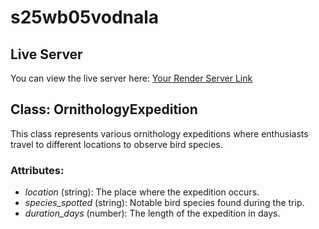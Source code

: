 # s25wb05vodnala
## Live Server
You can view the live server here: [Your Render Server Link]("https://s25wb05vodnala-bri1.onrender.com")
## Class: OrnithologyExpedition

This class represents various ornithology expeditions where enthusiasts travel to different locations to observe bird species.

### Attributes:
- *location* (string): The place where the expedition occurs.
- *species_spotted* (string): Notable bird species found during the trip.
- *duration_days* (number): The length of the expedition in days.